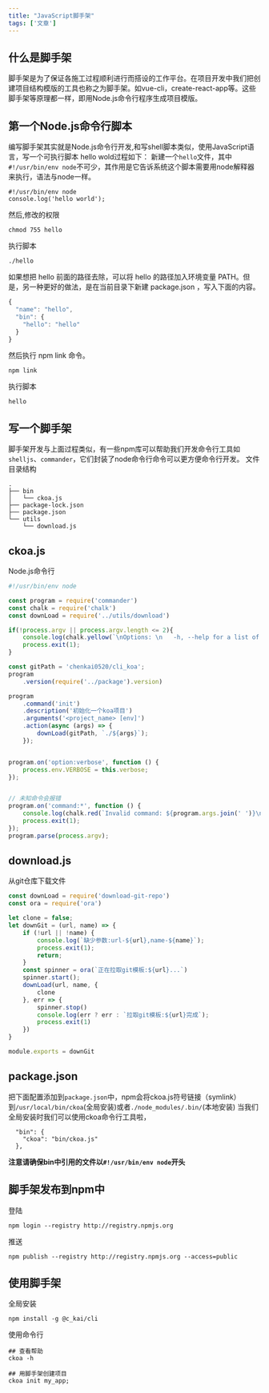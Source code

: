 ```yaml
---
title: "JavaScript脚手架"
tags: ['文章']
---
```


## 什么是脚手架
脚手架是为了保证各施工过程顺利进行而搭设的工作平台。在项目开发中我们把创建项目结构模版的工具也称之为脚手架。如vue-cli，create-react-app等。这些脚手架等原理都一样，即用Node.js命令行程序生成项目模版。

## 第一个Node.js命令行脚本
编写脚手架其实就是Node.js命令行开发,和写shell脚本类似，使用JavaScript语言，写一个可执行脚本 hello wold过程如下：
新建一个`hello`文件，其中`#!/usr/bin/env node`不可少，其作用是它告诉系统这个脚本需要用node解释器来执行，语法与node一样。
```
#!/usr/bin/env node
console.log('hello world');
```
然后,修改的权限
```
chmod 755 hello
```
执行脚本
```
./hello
```
如果想把 hello 前面的路径去除，可以将 hello 的路径加入环境变量 PATH。但是，另一种更好的做法，是在当前目录下新建 package.json ，写入下面的内容。
```js
{
  "name": "hello",
  "bin": {
    "hello": "hello"
  }
}
```
然后执行 npm link 命令。
```
npm link
```
执行脚本
```
hello
```
## 写一个脚手架
脚手架开发与上面过程类似，有一些npm库可以帮助我们开发命令行工具如`shelljs`、`commander`，它们封装了node命令行命令可以更方便命令行开发。
文件目录结构
```
.
├── bin
│   └── ckoa.js
├── package-lock.json
├── package.json
└── utils
    └── download.js
```

## ckoa.js
Node.js命令行
```js
#!/usr/bin/env node

const program = require('commander')
const chalk = require('chalk')
const downLoad = require('../utils/download')

if(!process.argv || process.argv.length <= 2){
    console.log(chalk.yellow(`\nOptions: \n   -h, --help for a list of available commands.`));
    process.exit(1);
}

const gitPath = 'chenkai0520/cli_koa';
program
    .version(require('../package').version)

program
    .command('init')
    .description('初始化一个koa项目')
    .arguments('<project_name> [env]')
    .action(async (args) => {
        downLoad(gitPath, `./${args}`);
    });


program.on('option:verbose', function () {
    process.env.VERBOSE = this.verbose;
});


// 未知命令会报错
program.on('command:*', function () {
    console.log(chalk.red(`Invalid command: ${program.args.join(' ')}\nSee --help for a list of available commands.`));
    process.exit(1);
});
program.parse(process.argv);
```

## download.js
从git仓库下载文件
```js
const downLoad = require('download-git-repo')
const ora = require('ora')

let clone = false;
let downGit = (url, name) => {
    if (!url || !name) {
        console.log(`缺少参数:url-${url},name-${name}`);
        process.exit(1);
        return;
    }
    const spinner = ora(`正在拉取git模板:${url}...`)
    spinner.start();
    downLoad(url, name, {
        clone
    }, err => {
        spinner.stop()
        console.log(err ? err : `拉取git模板:${url}完成`);
        process.exit(1)
    })
}

module.exports = downGit
```
## package.json
把下面配置添加到`package.json`中，npm会将ckoa.js符号链接（symlink）到`/usr/local/bin/ckoa`(全局安装)或者`./node_modules/.bin/`(本地安装)
当我们全局安装时我们可以使用ckoa命令行工具啦，
```
  "bin": {
    "ckoa": "bin/ckoa.js"
  },
```
**注意请确保bin中引用的文件以`#!/usr/bin/env node`开头**

## 脚手架发布到npm中
登陆
```shell
npm login --registry http://registry.npmjs.org
```
推送
```shell
npm publish --registry http://registry.npmjs.org --access=public
```

## 使用脚手架

全局安装
```shell
npm install -g @c_kai/cli
```
使用命令行
```shell
## 查看帮助
ckoa -h

## 用脚手架创建项目
ckoa init my_app;
```